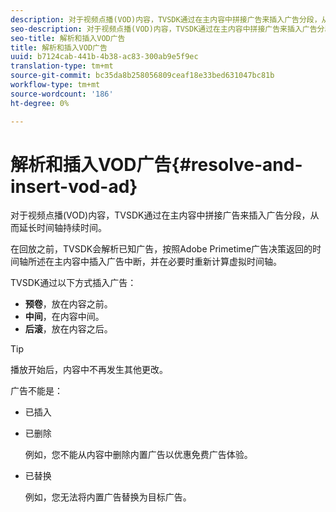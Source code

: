 ```yaml
---
description: 对于视频点播(VOD)内容，TVSDK通过在主内容中拼接广告来插入广告分段，从而延长时间轴持续时间。
seo-description: 对于视频点播(VOD)内容，TVSDK通过在主内容中拼接广告来插入广告分段，从而延长时间轴持续时间。
seo-title: 解析和插入VOD广告
title: 解析和插入VOD广告
uuid: b7124cab-441b-4b38-ac83-300ab9e5f9ec
translation-type: tm+mt
source-git-commit: bc35da8b258056809ceaf18e33bed631047bc81b
workflow-type: tm+mt
source-wordcount: '186'
ht-degree: 0%

---
```



# 解析和插入VOD广告{#resolve-and-insert-vod-ad}

对于视频点播(VOD)内容，TVSDK通过在主内容中拼接广告来插入广告分段，从而延长时间轴持续时间。

在回放之前，TVSDK会解析已知广告，按照Adobe Primetime广告决策返回的时间轴所述在主内容中插入广告中断，并在必要时重新计算虚拟时间轴。

TVSDK通过以下方式插入广告：

* **预卷**，放在内容之前。
* **中间**，在内容中间。
* **后滚**，放在内容之后。

>[!TIP]
>
>播放开始后，内容中不再发生其他更改。

广告不能是：

* 已插入
* 已删除

   例如，您不能从内容中删除内置广告以优惠免费广告体验。
* 已替换

   例如，您无法将内置广告替换为目标广告。